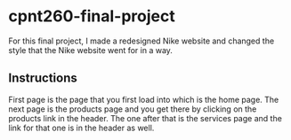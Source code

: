 # cpnt260-final-project

For this final project, I made a redesigned Nike website and changed the style that the Nike website went for in a way. 

## Instructions

First page is the page that you first load into which is the home page.
The next page is the products page and you get there by clicking on the products link in the header.
The one after that is the services page and the link for that one is in the header as well. 